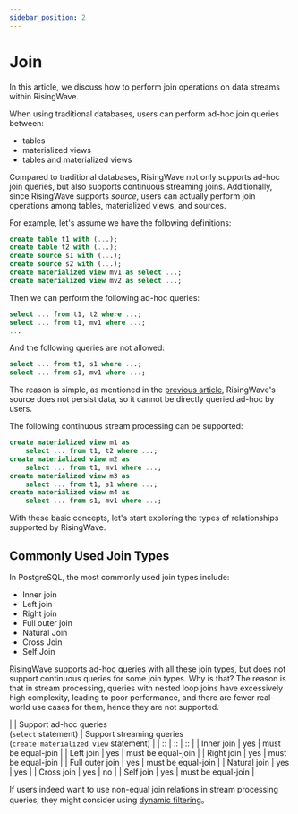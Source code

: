 ```yaml
---
sidebar_position: 2
---
```


# Join

In this article, we discuss how to perform join operations on data streams within RisingWave.

When using traditional databases, users can perform ad-hoc join queries between:

* tables
* materialized views
* tables and materialized views

Compared to traditional databases, RisingWave not only supports ad-hoc join queries, but also supports continuous streaming joins. Additionally, since RisingWave supports _source_, users can actually perform join operations among tables, materialized views, and sources.

For example, let's assume we have the following definitions:

```sql
create table t1 with (...);
create table t2 with (...);
create source s1 with (...);
create source s2 with (...);
create materialized view mv1 as select ...;
create materialized view mv2 as select ...;
```

Then we can perform the following ad-hoc queries:

```sql
select ... from t1, t2 where ...;
select ... from t1, mv1 where ...;
...
```

And the following queries are not allowed:


```sql
select ... from t1, s1 where ...;
select ... from s1, mv1 where ...;
```

The reason is simple, as mentioned in the [previous article](../basics/ingestion), RisingWave's source does not persist data, so it cannot be directly queried ad-hoc by users.

The following continuous stream processing can be supported:
```sql
create materialized view m1 as 
	select ... from t1, t2 where ...;
create materialized view m2 as 
	select ... from t1, mv1 where ...;
create materialized view m3 as 
	select ... from t1, s1 where ...;
create materialized view m4 as 
	select ... from s1, mv1 where ...;
```

With these basic concepts, let's start exploring the types of relationships supported by RisingWave.

## Commonly Used Join Types

In PostgreSQL, the most commonly used join types include:

* Inner join
* Left join
* Right join
* Full outer join
* Natural Join
* Cross Join
* Self Join

RisingWave supports ad-hoc queries with all these join types, but does not support continuous queries for some join types. Why is that?
The reason is that in stream processing, queries with nested loop joins have excessively high complexity, leading to poor performance, and there are fewer real-world use cases for them, hence they are not supported.


|  | Support ad-hoc queries<br />(`select` statement) | Support streaming queries<br />(`create materialized view` statement) |
| :: | :: | :: |
|  Inner join   | yes       | must be equal-join |
|  Left join  | yes        | must be equal-join |
|  Right join  | yes        | must be equal-join |
|  Full outer join  | yes        | must be equal-join |
|  Natural join  | yes        | yes |
|  Cross join  | yes        | no |
|  Self join  | yes        | must be equal-join |


If users indeed want to use non-equal join relations in stream processing queries, they might consider using [dynamic filtering](https://docs.risingwave.com/docs/current/sql-pattern-dynamic-filters/)。

